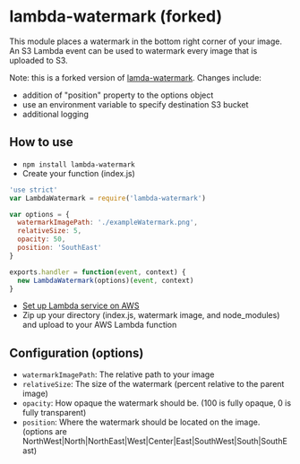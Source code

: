 # lambda-watermark (forked)

This module places a watermark in the bottom right corner of your image. An S3
Lambda event can be used to watermark every image that is uploaded to S3.

Note: this is a forked version of
[lamda-watermark](https://github.com/prestonvanloon/lambda-watermark). Changes
include:

- addition of "position" property to the options object
- use an environment variable to specify destination S3 bucket
- additional logging

## How to use

- `npm install lambda-watermark`
- Create your function (index.js)

```javascript
'use strict'
var LambdaWatermark = require('lambda-watermark')

var options = {
  watermarkImagePath: './exampleWatermark.png',
  relativeSize: 5,
  opacity: 50,
  position: 'SouthEast'
}

exports.handler = function(event, context) {
  new LambdaWatermark(options)(event, context)
}
```

- [Set up Lambda service on AWS](http://docs.aws.amazon.com/lambda/latest/dg/getting-started.html)
- Zip up your directory (index.js, watermark image, and node_modules) and upload
  to your AWS Lambda function

## Configuration (options)

- `watermarkImagePath`: The relative path to your image
- `relativeSize`: The size of the watermark (percent relative to the parent
  image)
- `opacity`: How opaque the watermark should be. (100 is fully opaque, 0 is
  fully transparent)
- `position`: Where the watermark should be located on the image. (options are
  NorthWest|North|NorthEast|West|Center|East|SouthWest|South|SouthEast)
